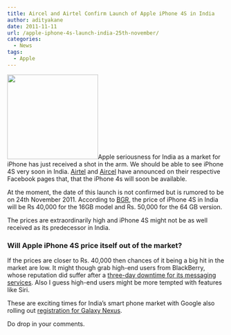 ```yaml
---
title: Aircel and Airtel Confirm Launch of Apple iPhone 4S in India
author: adityakane
date: 2011-11-11
url: /apple-iphone-4s-launch-india-25th-november/
categories:
  - News
tags:
  - Apple
---
```

<a href="http://devilsworkshop.org/apple-iphone-4s-launch-india-25th-november/iphone4s_india/" rel="attachment wp-att-47612"><img class="size-full wp-image-47612 alignright" title="iPhone4S_India" src="http://cdn.devilsworkshop.org/files/2011/11/iPhone4S_India.png" alt="" width="210" height="196" /></a>Apple seriousness for India as a market for iPhone has just received a shot in the arm. We should be able to see iPhone 4S very soon in India. <a href="https://www.facebook.com/photo.php?fbid=300814226608870&set=a.161184937238467.36727.147351511955143&type=1" onclick="_gaq.push(['_trackEvent', 'outbound-article', 'https://www.facebook.com/photo.php?fbid=300814226608870&set=a.161184937238467.36727.147351511955143&type=1', 'Airtel']);" >Airtel</a> and <a href="https://www.facebook.com/aircel/posts/199391396802594" onclick="_gaq.push(['_trackEvent', 'outbound-article', 'https://www.facebook.com/aircel/posts/199391396802594', 'Aircel']);" >Aircel</a> have announced on their respective Facebook pages that, that the iPhone 4s will soon be available.

At the moment, the date of this launch is not confirmed but is rumored to be on 24th November 2011. According to <a href="http://www.bgr.in/2011/11/11/aircel-announces-iphone-4s-for-india/" onclick="_gaq.push(['_trackEvent', 'outbound-article', 'http://www.bgr.in/2011/11/11/aircel-announces-iphone-4s-for-india/', 'BGR']);" >BGR</a>, the price of iPhone 4S in India will be Rs 40,000 for the 16GB model and Rs. 50,000 for the 64 GB version.

The prices are extraordinarily high and iPhone 4S might not be as well received as its predecessor in India.

### Will Apple iPhone 4S price itself out of the market?

If the prices are closer to Rs. 40,000 then chances of it being a big hit in the market are low. It might though grab high-end users from BlackBerry, whose reputation did suffer after a [three-day downtime for its messaging services][1]. Also I guess high-end users might be more tempted with features like Siri.

These are exciting times for India&#8217;s smart phone market with Google also rolling out [registration for Galaxy Nexus][2].

Do drop in your comments.

 [1]: http://devilsworkshop.org/blackberry-outage-downs-bbm-email/
 [2]: http://devilsworkshop.org/googles-galaxy-nexus-opens-registration-india/
